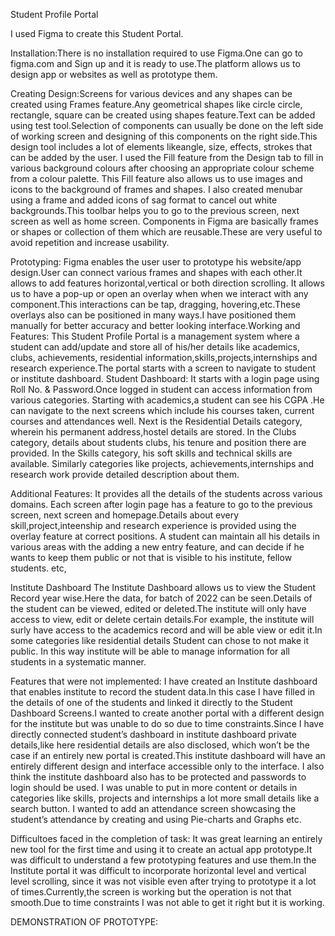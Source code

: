 Student Profile Portal

I used Figma to create this Student Portal.

Installation:There is no installation required to use Figma.One can go to figma.com and Sign up and it is ready to use.The platform allows us to design app or websites as well as prototype them.

Creating Design:Screens for various devices and any shapes can be created using Frames feature.Any geometrical shapes like circle circle, rectangle, square can be created using shapes feature.Text can be added using test tool.Selection of components can usually be done on the left side of working screen and designing of this components on the right side.This design tool includes a lot of elements likeangle, size, effects, strokes that can be added by the user.
I used the Fill feature from the Design tab to fill in various background colours after choosing an appropriate colour scheme from a colour palette.
This Fill feature also allows us to use images and icons to the background of frames and shapes.
I also created menubar using a frame and added icons of sag format to cancel out white backgrounds.This toolbar helps you to go to the previous screen, next screen as well as home screen.
Components in Figma are basically frames or shapes or collection of them which are reusable.These are very useful to avoid repetition and increase usability.

Prototyping:
Figma enables the user user to prototype his website/app design.User can connect various frames and shapes with each other.It allows to add features horizontal,vertical or both direction scrolling. It allows us to have a pop-up or open an overlay when when we interact with any component.This interactions can be tap, dragging, hovering,etc.These overlays also can be positioned in many ways.I have positioned them manually for better accuracy and better looking interface.Working and Features:
This Student Profile Portal is a management system where a student can add/update and store all of his/her details like academics, clubs, achievements, residential information,skills,projects,internships and research experience.The portal starts with a screen to navigate to student or institute dashboard.
Student Dashboard:
It starts with a login page using Roll No. & Password.Once logged in student can access information from various categories.
Starting with academics,a student can see his CGPA .He can navigate to the next screens  which include his courses taken, current courses and attendances well.
Next is the Residential Details category, wherein his permanent address,hostel details are stored.
In the Clubs category, details about students clubs, his tenure and position there are provided.
In the Skills category, his soft skills and technical skills are available.
Similarly categories like projects, achievements,internships and research work provide detailed description about them.

Additional Features:
It provides all the details of the students across various domains.
Each screen after login page has a feature to go to the previous screen, next screen and homepage.Details about every skill,project,inteenship and research experience is provided using the overlay feature at correct positions.
A student can maintain all his details in various areas with the adding  a new entry feature, and can decide if he wants to keep them public or not that is visible to his institute, fellow students. etc,


Institute Dashboard
The Institute Dashboard allows us to view the Student Record year wise.Here the data, for batch of 2022 can be seen.Details of the student can be viewed, edited or deleted.The institute will only have access to view, edit or delete certain details.For example, the institute will surly have access to the academics record and will be able view or edit it.In some categories like residential details
Student can chose to not make it public.
In this way institute will be able to manage information for all students in a systematic manner.



Features that were not implemented:
I have created an Institute dashboard that enables institute to record the student data.In this case I have filled in the details of one of the students and linked it directly to the Student Dashboard Screens.I wanted to create another portal with a different design for the institute but was unable to do so due to time constraints.Since I have directly connected student’s dashboard in institute dashboard private details,like here residential details are also disclosed, which won’t be the case if an entirely new portal is created.This institute dashboard will have an entirely different design and interface accessible only to the interface.
I also think the institute dashboard also has to be protected and passwords to login should be used.
I was unable to put in more content or details in categories like skills, projects and internships 
 a lot more small details like a search button.
I wanted to add an attendance screen showcasing the student’s attendance by creating and using Pie-charts and Graphs etc.

Difficultoes faced in the completion of task:
It was great learning an entirely new tool for the first time and using it to create an actual app prototype.It was difficult to understand a few prototyping features and use them.In the Institute portal it was difficult to incorporate horizontal level and vertical level scrolling, since it was not visible even after trying to prototype it a lot of times.Currently,the screen is working but the operation is not that smooth.Due to time constraints I was not able to get it right but it is working.


DEMONSTRATION OF PROTOTYPE:
